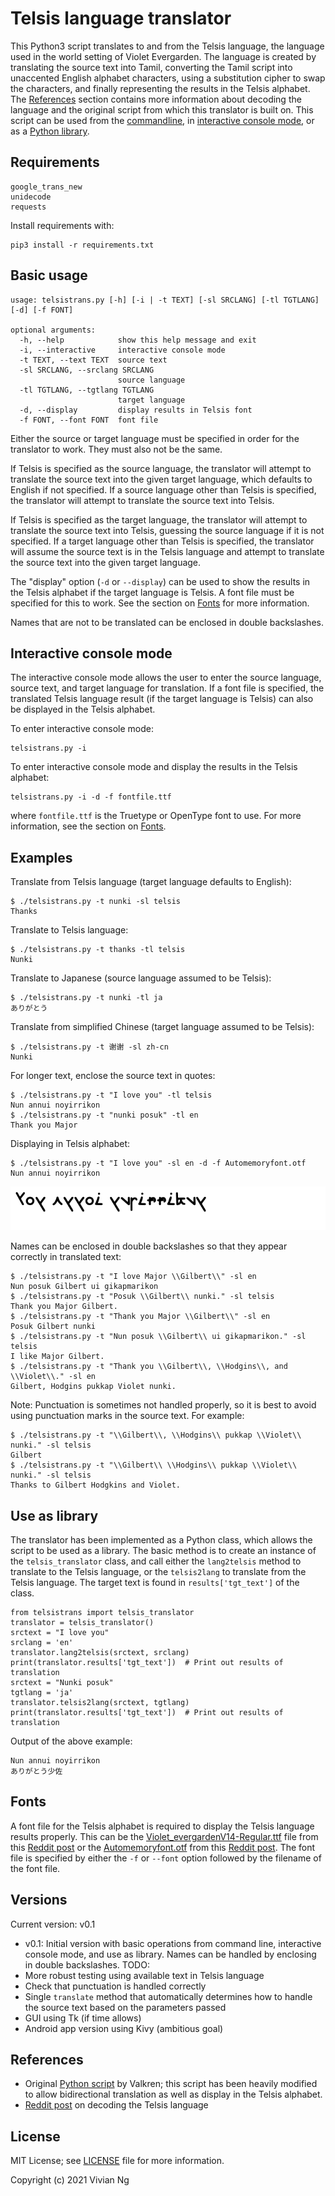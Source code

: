# Telsis language translator
This Python3 script translates to and from the Telsis language, the language used in the world setting of Violet Evergarden. The language is created by translating the source text into Tamil, converting the Tamil script into unaccented English alphabet characters, using a substitution cipher to swap the characters, and finally representing the results in the Telsis alphabet. The [References](#references) section contains more information about decoding the language and the original script from which this translator is built on. This script can be used from the [commandline](#basic-usage), in [interactive console mode](#interactive-console-mode), or as a [Python library](#use-as-library).


## Requirements
```
google_trans_new
unidecode
requests
```
Install requirements with:
```
pip3 install -r requirements.txt
```


## Basic usage
```
usage: telsistrans.py [-h] [-i | -t TEXT] [-sl SRCLANG] [-tl TGTLANG] [-d] [-f FONT]

optional arguments:
  -h, --help            show this help message and exit
  -i, --interactive     interactive console mode
  -t TEXT, --text TEXT  source text
  -sl SRCLANG, --srclang SRCLANG
                        source language
  -tl TGTLANG, --tgtlang TGTLANG
                        target language
  -d, --display         display results in Telsis font
  -f FONT, --font FONT  font file
```
Either the source or target language must be specified in order for the translator to work. They must also not be the same.

If Telsis is specified as the source language, the translator will attempt to translate the source text into the given target language, which defaults to English if not specified. If a source language other than Telsis is specified, the translator will attempt to translate the source text into Telsis.

If Telsis is specified as the target language, the translator will attempt to translate the source text into Telsis, guessing the source language if it is not specified. If a target language other than Telsis is specified, the translator will assume the source text is in the Telsis language and attempt to translate the source text into the given target language.

The "display" option (`-d` or `--display`) can be used to show the results in the Telsis alphabet if the target language is Telsis. A font file must be specified for this to work. See the section on [Fonts](#fonts) for more information.

Names that are not to be translated can be enclosed in double backslashes.


## Interactive console mode
The interactive console mode allows the user to enter the source language, source text, and target language for translation. If a font file is specified, the translated Telsis language result (if the target language is Telsis) can also be displayed in the Telsis alphabet.

To enter interactive console mode:
```
telsistrans.py -i
```
To enter interactive console mode and display the results in the Telsis alphabet:
```
telsistrans.py -i -d -f fontfile.ttf
```
where `fontfile.ttf` is the Truetype or OpenType font to use. For more information, see the section on [Fonts](#fonts).


## Examples
Translate from Telsis language (target language defaults to English):
```
$ ./telsistrans.py -t nunki -sl telsis
Thanks
```
Translate to Telsis language:
```
$ ./telsistrans.py -t thanks -tl telsis
Nunki
```
Translate to Japanese (source language assumed to be Telsis):
```
$ ./telsistrans.py -t nunki -tl ja
ありがとう
```
Translate from simplified Chinese (target language assumed to be Telsis):
```
$ ./telsistrans.py -t 谢谢 -sl zh-cn
Nunki
```
For longer text, enclose the source text in quotes:
```
$ ./telsistrans.py -t "I love you" -tl telsis
Nun annui noyirrikon
$ ./telsistrans.py -t "nunki posuk" -tl en
Thank you Major
```
Displaying in Telsis alphabet:
```
$ ./telsistrans.py -t "I love you" -sl en -d -f Automemoryfont.otf 
Nun annui noyirrikon
```
![](example_output.png)

Names can be enclosed in double backslashes so that they appear correctly in translated text:
```
$ ./telsistrans.py -t "I love Major \\Gilbert\\" -sl en
Nun posuk Gilbert ui gikapmarikon
$ ./telsistrans.py -t "Posuk \\Gilbert\\ nunki." -sl telsis
Thank you Major Gilbert.
$ ./telsistrans.py -t "Thank you Major \\Gilbert\\" -sl en
Posuk Gilbert nunki
$ ./telsistrans.py -t "Nun posuk \\Gilbert\\ ui gikapmarikon." -sl telsis
I like Major Gilbert.
$ ./telsistrans.py -t "Thank you \\Gilbert\\, \\Hodgins\\, and \\Violet\\." -sl en
Gilbert, Hodgins pukkap Violet nunki.
```
Note: Punctuation is sometimes not handled properly, so it is best to avoid using punctuation marks in the source text. For example:
```
$ ./telsistrans.py -t "\\Gilbert\\, \\Hodgins\\ pukkap \\Violet\\ nunki." -sl telsis
Gilbert
$ ./telsistrans.py -t "\\Gilbert\\ \\Hodgins\\ pukkap \\Violet\\ nunki." -sl telsis
Thanks to Gilbert Hodgkins and Violet.
```


## Use as library
The translator has been implemented as a Python class, which allows the script to be used as a library. The basic method is to create an instance of the `telsis_translator` class, and call either the `lang2telsis` method to translate to the Telsis language, or the `telsis2lang` to translate from the Telsis language. The target text is found in `results['tgt_text']` of the class.

```
from telsistrans import telsis_translator
translator = telsis_translator()
srctext = "I love you"
srclang = 'en'
translator.lang2telsis(srctext, srclang)
print(translator.results['tgt_text'])  # Print out results of translation
srctext = "Nunki posuk"
tgtlang = 'ja'
translator.telsis2lang(srctext, tgtlang)
print(translator.results['tgt_text'])  # Print out results of translation
```
Output of the above example:
```
Nun annui noyirrikon
ありがとう少佐
```


## Fonts
A font file for the Telsis alphabet is required to display the Telsis language results properly. This can be the [Violet_evergardenV14-Regular.ttf](https://goo.gl/PUiwDe) file from this [Reddit post](https://www.reddit.com/r/anime/comments/7t789w/violet_evergarden_how_to_be_an_optimal_dollfont/) or the [Automemoryfont.otf](https://drive.google.com/file/d/1a2FY8_Yyyk3ULGhpq7sPQ2N5KurLKyIk/view?usp=sharing) from this [Reddit post](https://www.reddit.com/r/VioletEvergarden/comments/fzkvc3/i_made_the_font_update/). The font file is specified by either the `-f` or `--font` option followed by the filename of the font file.


## Versions
Current version: v0.1
- v0.1: Initial version with basic operations from command line, interactive console mode, and use as library. Names can be handled by enclosing in double backslashes.
TODO:
- More robust testing using available text in Telsis language
- Check that punctuation is handled correctly
- Single `translate` method that automatically determines how to handle the source text based on the parameters passed
- GUI using Tk (if time allows)
- Android app version using Kivy (ambitious goal)


## References
- Original [Python script](https://repl.it/@ValkrenDarklock/NunkishTrans) by Valkren; this script has been heavily modified to allow bidirectional translation as well as display in the Telsis alphabet.
- [Reddit post](https://www.reddit.com/r/anime/comments/88bbob/violet_evergarden_alphabet_and_language_part_2/) on decoding the Telsis language


## License
MIT License; see [LICENSE](LICENSE) file for more information.


Copyright (c) 2021 Vivian Ng